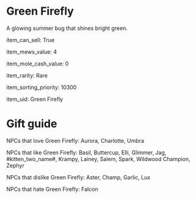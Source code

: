 # Green Firefly

A glowing summer bug that shines bright green.

item_can_sell: True

item_mews_value: 4

item_mole_cash_value: 0

item_rarity: Rare

item_sorting_priority: 10300

item_uid: Green Firefly

# Gift guide

NPCs that love Green Firefly: Aurora, Charlotte, Umbra

NPCs that like Green Firefly: Basil, Buttercup, Elli, Glimmer, Jag, #kitten_two_name#, Krampy, Lainey, Salem, Spark, Wildwood Champion, Zephyr

NPCs that dislike Green Firefly: Aster, Champ, Garlic, Lux

NPCs that hate Green Firefly: Falcon